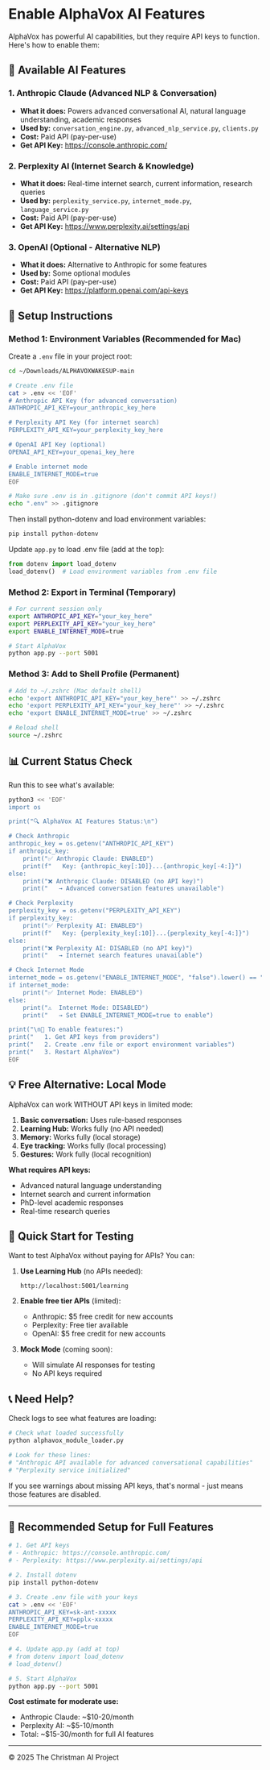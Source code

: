 # Enable AlphaVox AI Features

AlphaVox has powerful AI capabilities, but they require API keys to function. Here's how to enable them:

## 🧠 Available AI Features

### 1. **Anthropic Claude** (Advanced NLP & Conversation)
- **What it does:** Powers advanced conversational AI, natural language understanding, academic responses
- **Used by:** `conversation_engine.py`, `advanced_nlp_service.py`, `clients.py`
- **Cost:** Paid API (pay-per-use)
- **Get API Key:** https://console.anthropic.com/

### 2. **Perplexity AI** (Internet Search & Knowledge)
- **What it does:** Real-time internet search, current information, research queries
- **Used by:** `perplexity_service.py`, `internet_mode.py`, `language_service.py`
- **Cost:** Paid API (pay-per-use)
- **Get API Key:** https://www.perplexity.ai/settings/api

### 3. **OpenAI** (Optional - Alternative NLP)
- **What it does:** Alternative to Anthropic for some features
- **Used by:** Some optional modules
- **Cost:** Paid API (pay-per-use)
- **Get API Key:** https://platform.openai.com/api-keys

## 🔧 Setup Instructions

### Method 1: Environment Variables (Recommended for Mac)

Create a `.env` file in your project root:

```bash
cd ~/Downloads/ALPHAVOXWAKESUP-main

# Create .env file
cat > .env << 'EOF'
# Anthropic API Key (for advanced conversation)
ANTHROPIC_API_KEY=your_anthropic_key_here

# Perplexity API Key (for internet search)
PERPLEXITY_API_KEY=your_perplexity_key_here

# OpenAI API Key (optional)
OPENAI_API_KEY=your_openai_key_here

# Enable internet mode
ENABLE_INTERNET_MODE=true
EOF

# Make sure .env is in .gitignore (don't commit API keys!)
echo ".env" >> .gitignore
```

Then install python-dotenv and load environment variables:

```bash
pip install python-dotenv
```

Update `app.py` to load .env file (add at the top):

```python
from dotenv import load_dotenv
load_dotenv()  # Load environment variables from .env file
```

### Method 2: Export in Terminal (Temporary)

```bash
# For current session only
export ANTHROPIC_API_KEY="your_key_here"
export PERPLEXITY_API_KEY="your_key_here"
export ENABLE_INTERNET_MODE=true

# Start AlphaVox
python app.py --port 5001
```

### Method 3: Add to Shell Profile (Permanent)

```bash
# Add to ~/.zshrc (Mac default shell)
echo 'export ANTHROPIC_API_KEY="your_key_here"' >> ~/.zshrc
echo 'export PERPLEXITY_API_KEY="your_key_here"' >> ~/.zshrc
echo 'export ENABLE_INTERNET_MODE=true' >> ~/.zshrc

# Reload shell
source ~/.zshrc
```

## 📊 Current Status Check

Run this to see what's available:

```bash
python3 << 'EOF'
import os

print("🔍 AlphaVox AI Features Status:\n")

# Check Anthropic
anthropic_key = os.getenv("ANTHROPIC_API_KEY")
if anthropic_key:
    print("✅ Anthropic Claude: ENABLED")
    print(f"   Key: {anthropic_key[:10]}...{anthropic_key[-4:]}")
else:
    print("❌ Anthropic Claude: DISABLED (no API key)")
    print("   → Advanced conversation features unavailable")

# Check Perplexity
perplexity_key = os.getenv("PERPLEXITY_API_KEY")
if perplexity_key:
    print("✅ Perplexity AI: ENABLED")
    print(f"   Key: {perplexity_key[:10]}...{perplexity_key[-4:]}")
else:
    print("❌ Perplexity AI: DISABLED (no API key)")
    print("   → Internet search features unavailable")

# Check Internet Mode
internet_mode = os.getenv("ENABLE_INTERNET_MODE", "false").lower() == "true"
if internet_mode:
    print("✅ Internet Mode: ENABLED")
else:
    print("⚠️  Internet Mode: DISABLED")
    print("   → Set ENABLE_INTERNET_MODE=true to enable")

print("\n📝 To enable features:")
print("   1. Get API keys from providers")
print("   2. Create .env file or export environment variables")
print("   3. Restart AlphaVox")
EOF
```

## 💡 Free Alternative: Local Mode

AlphaVox can work WITHOUT API keys in limited mode:

1. **Basic conversation:** Uses rule-based responses
2. **Learning Hub:** Works fully (no API needed)
3. **Memory:** Works fully (local storage)
4. **Eye tracking:** Works fully (local processing)
5. **Gestures:** Work fully (local recognition)

**What requires API keys:**
- Advanced natural language understanding
- Internet search and current information
- PhD-level academic responses
- Real-time research queries

## 🚀 Quick Start for Testing

Want to test AlphaVox without paying for APIs? You can:

1. **Use Learning Hub** (no APIs needed):
   ```
   http://localhost:5001/learning
   ```

2. **Enable free tier APIs** (limited):
   - Anthropic: $5 free credit for new accounts
   - Perplexity: Free tier available
   - OpenAI: $5 free credit for new accounts

3. **Mock Mode** (coming soon):
   - Will simulate AI responses for testing
   - No API keys required

## 📞 Need Help?

Check logs to see what features are loading:

```bash
# Check what loaded successfully
python alphavox_module_loader.py

# Look for these lines:
# "Anthropic API available for advanced conversational capabilities"
# "Perplexity service initialized"
```

If you see warnings about missing API keys, that's normal - just means those features are disabled.

---

## 🎯 Recommended Setup for Full Features

```bash
# 1. Get API keys
# - Anthropic: https://console.anthropic.com/
# - Perplexity: https://www.perplexity.ai/settings/api

# 2. Install dotenv
pip install python-dotenv

# 3. Create .env file with your keys
cat > .env << 'EOF'
ANTHROPIC_API_KEY=sk-ant-xxxxx
PERPLEXITY_API_KEY=pplx-xxxxx
ENABLE_INTERNET_MODE=true
EOF

# 4. Update app.py (add at top)
# from dotenv import load_dotenv
# load_dotenv()

# 5. Start AlphaVox
python app.py --port 5001
```

**Cost estimate for moderate use:**
- Anthropic Claude: ~$10-20/month
- Perplexity AI: ~$5-10/month
- Total: ~$15-30/month for full AI features

---

© 2025 The Christman AI Project
